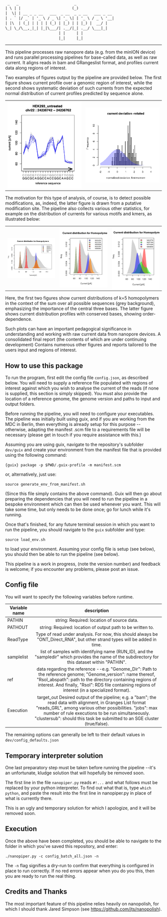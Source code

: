 <!-- language: lang-none -->
     _   _                         _
    | \ | |                       (_)
    |  \| | __ _ _ __   ___  _ __  _ _ __   ___ _ __
    | . ` |/ _` | '_ \ / _ \| '_ \| | '_ \ / _ \ '__|
    | |\  | (_| | | | | (_) | |_) | | |_) |  __/ |
    \_| \_/\__,_|_| |_|\___/| .__/|_| .__/ \___|_|
                            | |     | |
                            |_|     |_|              

---

This pipeline processes raw nanopore data (e.g. from the minION device) and runs parallel processing pipelines for base-called data, as well as raw current. It aligns reads in bam and GRangeslist format, and profiles current data along regions of interest.

Two examples of figures output by the pipeline are provided below. The first figure shows current profile over a genomic region of interest, while the second shows systematic deviation of such currents from the expected normal distribution of current profiles predicted by sequence alone.

<table><tr>
<td> <img src="dev/figs/current_vs_posn.png" alt="Current profile over a region of interest." width="250"/>
<td> <img src="dev/figs/current_deviation_rotated.png" alt="Systematic deviation of current values from the expected normal distribution at a putative modification site." width="250"/>
</tr></table>

The motivation for this type of analysis, of course, is to detect possible modifications, as, indeed, the latter figure is drawn from a putative modification site.
The pipeline also collects various other statistics, for example on the distribution of currents for various motifs and kmers, as illustrated below:

<table><tr>
<td> <img src="dev/figs/homopolymer_current_dist.png" alt="Homopolymer sequence current distribution profiles compared to full spectrum range." width="250"/>
<td> <img src="dev/figs/homopolymer_current_hist_15N.png" alt="Quasi-homopolymer sequence current distribution profiles with N-substitutions at 1,5." width="250"/>
<td> <img src="dev/figs/NAGTN_NGTAN_NTAGN.png" alt="Quasi-homopolymer sequence current distribution profiles with conserved bases, showing order-dependence." width="250"/>
</tr></table>

Here, the first two figures show current distributions of k=5 homopolymers in the context of the sum over all possible sequences (grey background), emphasizing the importance of the central three bases. The latter figure shows current distribution profiles with conserved bases, showing order-dependence.

Such plots can have an important pedagogical significance in understanding and working with raw current data from nanopore devices.
A consolidated final report (the contents of which are under continuing
development) Contains numerous other figures and reports tailored to the users input and regions of interest.

## How to use this package

To run the program, first edit the config file `config.json`, as described
below. You will need to supply a reference file populated with regions of interest against which you wish to analyse the current of the reads (if none is supplied, this section is simply skipped). You must also provide  the location of a reference genome, the genome version and paths to input and output folders.

Before running the pipeline, you will need to configure your executables. The pipeline was initially built using guix, and if you are working from the MDC in Berlin, then everything is already setup for this purpose --otherwise, adapting the manifest .scm file to a requirements file will be necessary (please get in touch if you require assistance with this.)

Assuming you are using guix, navigate to the repository's subfolder `dev/guix` and create your environment from the manifest file that is provided using the following command:

`{guix} package -p $PWD/.guix-profile -m manifest.scm`

or, alternatively, just use:

`source generate_env_from_manifest.sh`

(Since this file simply contains the above command). Guix will then go about
preparing the dependencies that you will need to run the pipeline in a
bespoke environment which can then be used whenever you want. This will take
some time, but only needs to be done once; go for lunch while it's running.

Once that's finished, for any future terminal session in which you want to run
the pipeline, you should navigate to the `guix` subfolder and type:

`source load_env.sh`

to load your environment. Assuming your config file is setup (see below), you
should then  be able to run the pipeline (see below).

This pipeline is a work in progress, (note the version number) and feedback is
welcome; if you encounter any problems, please post an issue.

## Config file

You will want to specify the following variables before runtime.

| Variable name | description |
| ------------- |:-----------:|
| PATHIN        | string: Required: location of source data.
| PATHOUT       | string: Required: location of output path to be written to.
| ReadType    | Type of read under analysis. For now, this should always be "ONT_Direct_RNA", but other strand types will be added in time.
| samplelist    | list of samples with identifying name (RUN_ID), and the "sampledir" which provides the name of the subdirectory for this dataset within "PATHIN".
| ref           | data regarding the reference --e.g. "Genome_Dir": Path to the reference genome; "Genome_version": name thereof, "RsoI_abspath": path to the directory containing regions of interest. And finally, "RsoI": RDS file containing regions of interest (in a specialized format).
| Execution     | target_out Desired output of the pipeline; e.g. a "bam"; the read data with alignment, in Granges List format "reads_GRL", among various other possibilities. "jobs": max number of rule executions to be run simultaneously. "clustersub": should this task be submitted to an SGE cluster (true/false).

The remaining options can generally be left to their default values in `dev/config_defaults.json`

## Temporary interpreter solution
One last preparatory step must be taken before running the pipeline --it's an unfortunate, kludge solution that will hopefully be removed soon.

The first line in the file `nanopiper.py` reads `#!...` and what follows  must be replaced by your python interpreter. To find out what that is, type `which python`, and paste the result into the first line in nanopiper.py in place of what is currently there.

This is an ugly and temporary solution for which I apologize, and it will be removed soon.


## Execution

Once the above have been completed, you should be able to navigate to the folder in which you've saved this repository, and enter:

`./nanopiper.py -c config_batch_all.json -n`

The `-n` flag signifies a dry-run to confirm that everything is configured in place to run correctly. If no red errors appear when you do you this, then you are ready to run the real thing.

## Credits and Thanks

The most important feature of this pipeline relies heavily on nanopolish, for which I should thank Jared Simpson (see https://github.com/jts/nanopolish).

